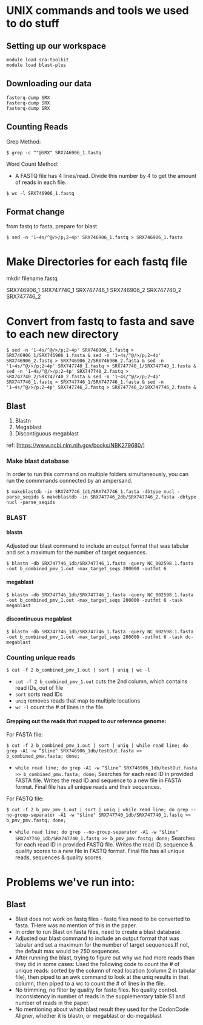 # UNIX commands and tools we used to do stuff

## Setting up our workspace

```
module load sra-toolkit
module load blast-plus
```

## Downloading our data

```
fasterq-dump SRX
fasterq-dump SRX
fasterq-dump SRX
```
## Counting Reads

Grep Method:
```
$ grep -c ^"@SRX" SRX746906_1.fastq
```

Word Count Method:
- A FASTQ file has 4 lines/read. Divide this number by 4 to get the amount of reads in each file.

``` 
$ wc -l SRX746906_1.fastq 
```

## Format change
from fastq to fasta, prepare for blast

```
$ sed -n '1~4s/^@/>/p;2~4p' SRX746906_1.fastq > SRX746906_1.fasta
```

# Make Directories for each fastq file
mkdir filename.fastq

SRX746906_1
SRX747740_1 
SRX747746_1
SRX746906_2
SRX747740_2
SRX747746_2

# Convert from fastq to fasta and save to each new directory
```
$ sed -n '1~4s/^@/>/p;2~4p' SRX746906_1.fastq > SRX746906_1/SRX746906_1.fasta & sed -n '1~4s/^@/>/p;2~4p' SRX746906_2.fastq > SRX746906_2/SRX746906_2.fasta & sed -n '1~4s/^@/>/p;2~4p' SRX747740_1.fastq > SRX747740_1/SRX747740_1.fasta & sed -n '1~4s/^@/>/p;2~4p' SRX747740_2.fastq > SRX747740_2/SRX747740_2.fasta & sed -n '1~4s/^@/>/p;2~4p' SRX747746_1.fastq > SRX747746_1/SRX747746_1.fasta & sed -n '1~4s/^@/>/p;2~4p' SRX747746_2.fastq > SRX747746_2/SRX747746_2.fasta &
```


## Blast
1. Blastn
2. Megablast
3. Discontiguous megablast

ref: [https://www.ncbi.nlm.nih.gov/books/NBK279680/]

### Make blast database

In order to run this command on multiple folders simultaneously, you can run the commmands connected by an ampersand.

```
$ makeblastdb -in SRX747746_1db/SRX747746_1.fasta -dbtype nucl -parse_seqids & makeblastdb -in SRX747746_2db/SRX747746_2.fasta -dbtype nucl -parse_seqids
``` 

### BLAST

#### blastn
Adjusted our blast command to include an output format that was tabular and set a maximum for the number of target sequences.

```
$ blastn -db SRX747746_1db/SRX747746_1.fasta -query NC_002598.1.fasta -out b_combined_pmv_1.out -max_target_seqs 200000 -outfmt 6
```

#### megablast

```
$ blastn -db SRX747746_1db/SRX747746_1.fasta -query NC_002598.1.fasta -out b_combined_pmv_1.out -max_target_seqs 200000 -outfmt 6 -task megablast
```

#### discontinuous megablast

```
$ blastn -db SRX747746_1db/SRX747746_1.fasta -query NC_002598.1.fasta -out b_combined_pmv_1.out -max_target_seqs 200000 -outfmt 6 -task dc-megablast
```

### Counting unique reads
 
 ```
 $ cut -f 2 b_combined_pmv_1.out | sort | uniq | wc -l
 ```
 
* `cut -f 2 b_combined_pmv_1.out` cuts the 2nd column, which contains read IDs, out of file 
* `sort` sorts read IDs
* `uniq` removes reads that map to multiple locations
* `wc -l` count the # of lines in the file.
 
#### Grepping out the reads that mapped to our reference genome:

For FASTA file:

```
$ cut -f 2 b_combined_pmv_1.out | sort | uniq | while read line; do grep -A1 -w “$line” SRX746906_1db/testOut.fasta >> b_combined_pmv.fasta; done;
```
* `while read line; do grep -A1 -w “$line” SRX746906_1db/testOut.fasta >> b_combined_pmv.fasta; done;` Searches for each read ID in provided FASTA file. Writes the read ID and sequence to a new file in FASTA format. Final file has all unique reads and their sequences. 


For FASTQ file:

```
$ cut -f 2 b_pmv_pmv_1.out | sort | uniq | while read line; do grep --no-group-separator -A1 -w "$line" SRX747740_1db/SRX747740_1.fastq >> b_pmv_pmv.fastq; done;
```
* `while read line; do grep --no-group-separator -A1 -w "$line" SRX747740_1db/SRX747740_1.fastq >> b_pmv_pmv.fastq; done;` Searches for each read ID in provided FASTQ file. Writes the read ID, sequence & quality scores to a new file in FASTQ format. Final file has all unique reads, sequences & quality scores. 
 

# Problems we've run into:
## Blast 
* Blast does not work on fastq files - fastq files need to be converted to fasta.  THere was no mention of this in the paper.
* In order to run Blast on fasta files, need to create a blast database.
* Adjusted our blast command to include an output format that was tabular and set a maximum for the number of target sequences.If not, the default max would be 250 sequences. 
* After running the blast, trying to figure out why we had more reads than they did in some cases: Used the following code to count the # of unique reads: sorted by the column of read location (column 2 in tabular file), then piped to an awk command to look at the uniq results in that column, then piped to a wc to count the # of lines in the file.
* No trimming, no filter by quality for fastq files. No quality control. Inconsistency in number of reads in the supplementary table S1 and number of reads in the paper.
* No mentioning about which blast result they used for the CodonCode Aligner, whether it is blastn, or megablast or dc-megablast


